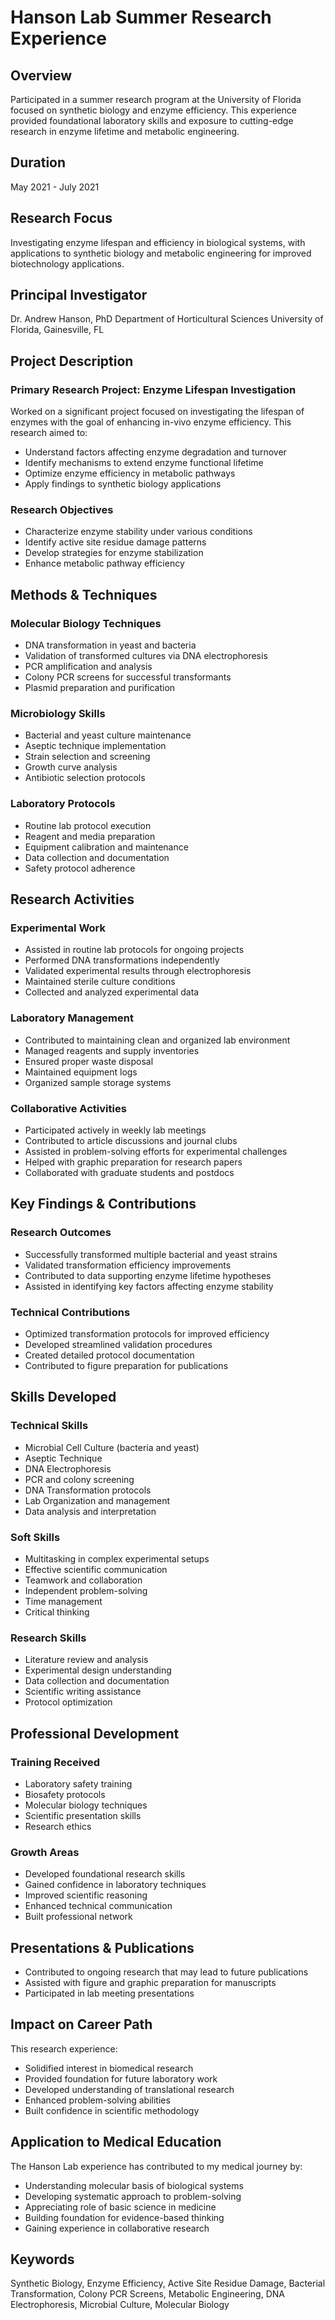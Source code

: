 # Hanson Lab Summer Research Experience

## Overview

Participated in a summer research program at the University of Florida focused on synthetic biology and enzyme efficiency. This experience provided foundational laboratory skills and exposure to cutting-edge research in enzyme lifetime and metabolic engineering.

## Duration

May 2021 - July 2021

## Research Focus

Investigating enzyme lifespan and efficiency in biological systems, with applications to synthetic biology and metabolic engineering for improved biotechnology applications.

## Principal Investigator

Dr. Andrew Hanson, PhD
Department of Horticultural Sciences
University of Florida, Gainesville, FL

## Project Description

### Primary Research Project: Enzyme Lifespan Investigation
Worked on a significant project focused on investigating the lifespan of enzymes with the goal of enhancing in-vivo enzyme efficiency. This research aimed to:
- Understand factors affecting enzyme degradation and turnover
- Identify mechanisms to extend enzyme functional lifetime
- Optimize enzyme efficiency in metabolic pathways
- Apply findings to synthetic biology applications

### Research Objectives
- Characterize enzyme stability under various conditions
- Identify active site residue damage patterns
- Develop strategies for enzyme stabilization
- Enhance metabolic pathway efficiency

## Methods & Techniques

### Molecular Biology Techniques
- DNA transformation in yeast and bacteria
- Validation of transformed cultures via DNA electrophoresis
- PCR amplification and analysis
- Colony PCR screens for successful transformants
- Plasmid preparation and purification

### Microbiology Skills
- Bacterial and yeast culture maintenance
- Aseptic technique implementation
- Strain selection and screening
- Growth curve analysis
- Antibiotic selection protocols

### Laboratory Protocols
- Routine lab protocol execution
- Reagent and media preparation
- Equipment calibration and maintenance
- Data collection and documentation
- Safety protocol adherence

## Research Activities

### Experimental Work
- Assisted in routine lab protocols for ongoing projects
- Performed DNA transformations independently
- Validated experimental results through electrophoresis
- Maintained sterile culture conditions
- Collected and analyzed experimental data

### Laboratory Management
- Contributed to maintaining clean and organized lab environment
- Managed reagents and supply inventories
- Ensured proper waste disposal
- Maintained equipment logs
- Organized sample storage systems

### Collaborative Activities
- Participated actively in weekly lab meetings
- Contributed to article discussions and journal clubs
- Assisted in problem-solving efforts for experimental challenges
- Helped with graphic preparation for research papers
- Collaborated with graduate students and postdocs

## Key Findings & Contributions

### Research Outcomes
- Successfully transformed multiple bacterial and yeast strains
- Validated transformation efficiency improvements
- Contributed to data supporting enzyme lifetime hypotheses
- Assisted in identifying key factors affecting enzyme stability

### Technical Contributions
- Optimized transformation protocols for improved efficiency
- Developed streamlined validation procedures
- Created detailed protocol documentation
- Contributed to figure preparation for publications

## Skills Developed

### Technical Skills
- Microbial Cell Culture (bacteria and yeast)
- Aseptic Technique
- DNA Electrophoresis
- PCR and colony screening
- DNA Transformation protocols
- Lab Organization and management
- Data analysis and interpretation

### Soft Skills
- Multitasking in complex experimental setups
- Effective scientific communication
- Teamwork and collaboration
- Independent problem-solving
- Time management
- Critical thinking

### Research Skills
- Literature review and analysis
- Experimental design understanding
- Data collection and documentation
- Scientific writing assistance
- Protocol optimization

## Professional Development

### Training Received
- Laboratory safety training
- Biosafety protocols
- Molecular biology techniques
- Scientific presentation skills
- Research ethics

### Growth Areas
- Developed foundational research skills
- Gained confidence in laboratory techniques
- Improved scientific reasoning
- Enhanced technical communication
- Built professional network

## Presentations & Publications

- Contributed to ongoing research that may lead to future publications
- Assisted with figure and graphic preparation for manuscripts
- Participated in lab meeting presentations

## Impact on Career Path

This research experience:
- Solidified interest in biomedical research
- Provided foundation for future laboratory work
- Developed understanding of translational research
- Enhanced problem-solving abilities
- Built confidence in scientific methodology

## Application to Medical Education

The Hanson Lab experience has contributed to my medical journey by:
- Understanding molecular basis of biological systems
- Developing systematic approach to problem-solving
- Appreciating role of basic science in medicine
- Building foundation for evidence-based thinking
- Gaining experience in collaborative research

## Keywords

Synthetic Biology, Enzyme Efficiency, Active Site Residue Damage, Bacterial Transformation, Colony PCR Screens, Metabolic Engineering, DNA Electrophoresis, Microbial Culture, Molecular Biology